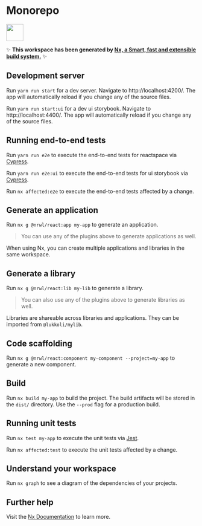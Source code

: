 # Monorepo

<a href="https://nx.dev" target="_blank" rel="noreferrer"><img src="https://raw.githubusercontent.com/nrwl/nx/master/images/nx-logo.png" width="45"></a>

✨ **This workspace has been generated by [Nx, a Smart, fast and extensible build system.](https://nx.dev)** ✨

## Development server

Run `yarn run start` for a dev server. Navigate to http://localhost:4200/. The app will automatically reload if you change any of the source files.

Run `yarn run start:ui` for a dev ui storybook. Navigate to http://localhost:4400/. The app will automatically reload if you change any of the source files.

## Running end-to-end tests

Run `yarn run e2e` to execute the end-to-end tests for reactspace via [Cypress](https://www.cypress.io).

Run `yarn run e2e:ui` to execute the end-to-end tests for ui storybook via [Cypress](https://www.cypress.io).

Run `nx affected:e2e` to execute the end-to-end tests affected by a change.

## Generate an application

Run `nx g @nrwl/react:app my-app` to generate an application.

> You can use any of the plugins above to generate applications as well.

When using Nx, you can create multiple applications and libraries in the same workspace.

## Generate a library

Run `nx g @nrwl/react:lib my-lib` to generate a library.

> You can also use any of the plugins above to generate libraries as well.

Libraries are shareable across libraries and applications. They can be imported from `@lukkoli/mylib`.

## Code scaffolding

Run `nx g @nrwl/react:component my-component --project=my-app` to generate a new component.

## Build

Run `nx build my-app` to build the project. The build artifacts will be stored in the `dist/` directory. Use the `--prod` flag for a production build.

## Running unit tests

Run `nx test my-app` to execute the unit tests via [Jest](https://jestjs.io).

Run `nx affected:test` to execute the unit tests affected by a change.

## Understand your workspace

Run `nx graph` to see a diagram of the dependencies of your projects.

## Further help

Visit the [Nx Documentation](https://nx.dev) to learn more.
